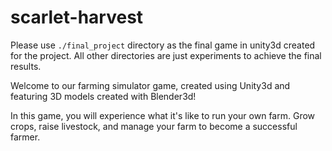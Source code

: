 # scarlet-harvest


Please use `./final_project` directory as the final game in unity3d created for the project. All other directories are just experiments to achieve the final results.

Welcome to our farming simulator game, created using Unity3d and featuring 3D models created with Blender3d!

In this game, you will experience what it's like to run your own farm. Grow crops, raise livestock, and manage your farm to become a successful farmer.
